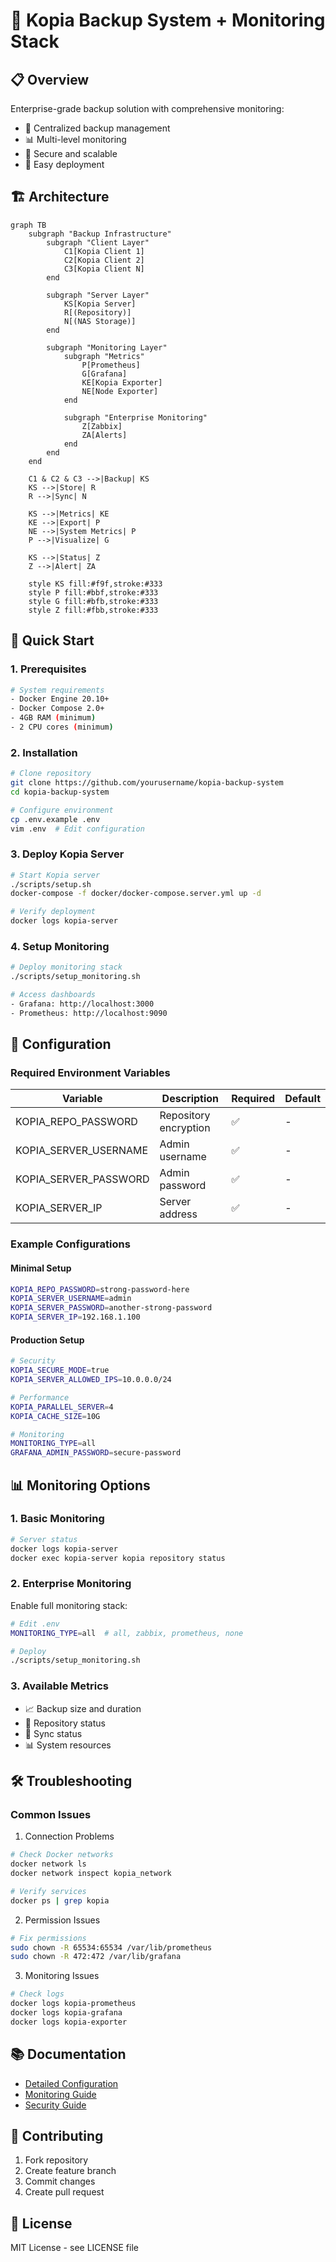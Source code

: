 # 🚀 Kopia Backup System + Monitoring Stack

## 📋 Overview
Enterprise-grade backup solution with comprehensive monitoring:
- 🔄 Centralized backup management
- 📊 Multi-level monitoring
- 🔐 Secure and scalable
- 🚀 Easy deployment

## 🏗️ Architecture

```mermaid
graph TB
    subgraph "Backup Infrastructure"
        subgraph "Client Layer"
            C1[Kopia Client 1]
            C2[Kopia Client 2]
            C3[Kopia Client N]
        end

        subgraph "Server Layer"
            KS[Kopia Server]
            R[(Repository)]
            N[(NAS Storage)]
        end

        subgraph "Monitoring Layer"
            subgraph "Metrics"
                P[Prometheus]
                G[Grafana]
                KE[Kopia Exporter]
                NE[Node Exporter]
            end
            
            subgraph "Enterprise Monitoring"
                Z[Zabbix]
                ZA[Alerts]
            end
        end
    end

    C1 & C2 & C3 -->|Backup| KS
    KS -->|Store| R
    R -->|Sync| N
    
    KS -->|Metrics| KE
    KE -->|Export| P
    NE -->|System Metrics| P
    P -->|Visualize| G
    
    KS -->|Status| Z
    Z -->|Alert| ZA

    style KS fill:#f9f,stroke:#333
    style P fill:#bbf,stroke:#333
    style G fill:#bfb,stroke:#333
    style Z fill:#fbb,stroke:#333
```

## 🚀 Quick Start

### 1. Prerequisites
```bash
# System requirements
- Docker Engine 20.10+
- Docker Compose 2.0+
- 4GB RAM (minimum)
- 2 CPU cores (minimum)
```

### 2. Installation
```bash
# Clone repository
git clone https://github.com/yourusername/kopia-backup-system
cd kopia-backup-system

# Configure environment
cp .env.example .env
vim .env  # Edit configuration
```

### 3. Deploy Kopia Server
```bash
# Start Kopia server
./scripts/setup.sh
docker-compose -f docker/docker-compose.server.yml up -d

# Verify deployment
docker logs kopia-server
```

### 4. Setup Monitoring
```bash
# Deploy monitoring stack
./scripts/setup_monitoring.sh

# Access dashboards
- Grafana: http://localhost:3000
- Prometheus: http://localhost:9090
```

## 🔧 Configuration

### Required Environment Variables
| Variable | Description | Required | Default |
|----------|-------------|----------|---------|
| KOPIA_REPO_PASSWORD | Repository encryption | ✅ | - |
| KOPIA_SERVER_USERNAME | Admin username | ✅ | - |
| KOPIA_SERVER_PASSWORD | Admin password | ✅ | - |
| KOPIA_SERVER_IP | Server address | ✅ | - |

### Example Configurations

#### Minimal Setup
```bash
KOPIA_REPO_PASSWORD=strong-password-here
KOPIA_SERVER_USERNAME=admin
KOPIA_SERVER_PASSWORD=another-strong-password
KOPIA_SERVER_IP=192.168.1.100
```

#### Production Setup
```bash
# Security
KOPIA_SECURE_MODE=true
KOPIA_SERVER_ALLOWED_IPS=10.0.0.0/24

# Performance
KOPIA_PARALLEL_SERVER=4
KOPIA_CACHE_SIZE=10G

# Monitoring
MONITORING_TYPE=all
GRAFANA_ADMIN_PASSWORD=secure-password
```

## 📊 Monitoring Options

### 1. Basic Monitoring
```bash
# Server status
docker logs kopia-server
docker exec kopia-server kopia repository status
```

### 2. Enterprise Monitoring
Enable full monitoring stack:
```bash
# Edit .env
MONITORING_TYPE=all  # all, zabbix, prometheus, none

# Deploy
./scripts/setup_monitoring.sh
```

### 3. Available Metrics
- 📈 Backup size and duration
- 💾 Repository status
- 🔄 Sync status
- 📊 System resources

## 🛠 Troubleshooting

### Common Issues

1. Connection Problems
```bash
# Check Docker networks
docker network ls
docker network inspect kopia_network

# Verify services
docker ps | grep kopia
```

2. Permission Issues
```bash
# Fix permissions
sudo chown -R 65534:65534 /var/lib/prometheus
sudo chown -R 472:472 /var/lib/grafana
```

3. Monitoring Issues
```bash
# Check logs
docker logs kopia-prometheus
docker logs kopia-grafana
docker logs kopia-exporter
```

## 📚 Documentation
- [Detailed Configuration](docs/configuration.md)
- [Monitoring Guide](monitoring/README.md)
- [Security Guide](docs/security.md)

## 🤝 Contributing
1. Fork repository
2. Create feature branch
3. Commit changes
4. Create pull request

## 📄 License
MIT License - see LICENSE file
